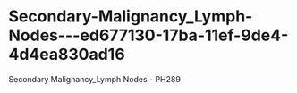 # Secondary-Malignancy_Lymph-Nodes---ed677130-17ba-11ef-9de4-4d4ea830ad16
Secondary Malignancy_Lymph Nodes - PH289
